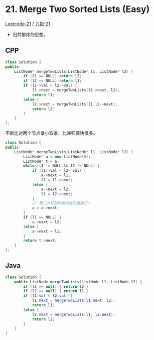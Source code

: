 # 21. Merge Two Sorted Lists (Easy)

[Leetcode-21](https://leetcode.com/problems/merge-two-sorted-lists/) / [力扣-21](https://leetcode-cn.com/problems/merge-two-sorted-lists/)

* 归并排序的思想。

## CPP

```cpp
class Solution {
public:
    ListNode* mergeTwoLists(ListNode* l1, ListNode* l2) {
        if (l1 == NULL) return l2;
        if (l2 == NULL) return l1;
        if (l1->val < l2->val) {
            l1->next = mergeTwoLists(l1->next, l2);
            return l1;
        }else {
            l2->next = mergeTwoLists(l1,l2->next);
            return l2;
        }
    }
};
```

不断比对两个节点谁小取谁，比递归要快很多。

```cpp
class Solution {
public:
    ListNode* mergeTwoLists(ListNode* l1, ListNode* l2) {
        ListNode* a = new ListNode(0);
        ListNode* t = a;
        while (l1 != NULL && l2 != NULL) {
            if (l1->val < l2->val) {
                a->next = l1;
                l1 = l1->next;
            }else {
                a->next = l2;
                l2 = l2->next;
            }
            // 第二次写的时候将此句漏掉了！
            a = a->next;
        }
        if (l1 == NULL) {
            a->next = l2;
        }else {
            a->next = l1;
        }
        return t->next;
    }
};
```

## Java

```java
class Solution {
    public ListNode mergeTwoLists(ListNode l1, ListNode l2) {
        if (l1 == null) { return l2;}
        if (l2 == null) { return l1;}
        if (l1.val < l2.val) {
            l1.next = mergeTwoLists(l1.next, l2);
            return l1;
        }else {
            l2.next = mergeTwoLists(l1, l2.next);
            return l2;
        }
    }
}
```
